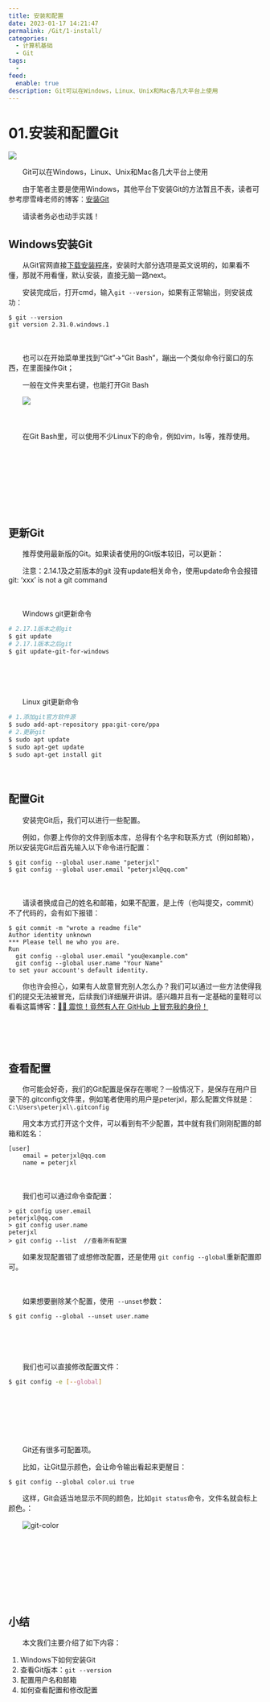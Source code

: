 ```yaml
---
title: 安装和配置
date: 2023-01-17 14:21:47
permalink: /Git/1-install/
categories:
  - 计算机基础
  - Git
tags:
  - 
feed:
  enable: true
description: Git可以在Windows，Linux、Unix和Mac各几大平台上使用
---
```




# 01.安装和配置Git

![](https://image.peterjxl.com/blog/55-20230114094551-xehl4j5.png)

　　Git可以在Windows，Linux、Unix和Mac各几大平台上使用

<!-- more -->
　　由于笔者主要是使用Windows，其他平台下安装Git的方法暂且不表，读者可参考廖雪峰老师的博客：[安装Git](https://www.liaoxuefeng.com/wiki/896043488029600/896067074338496)

　　请读者务必也动手实践！

## Windows安装Git

　　从Git官网直接[下载安装程序](https://git-scm.com/downloads)，安装时大部分选项是英文说明的，如果看不懂，那就不用看懂，默认安装，直接无脑一路next。

　　安装完成后，打开cmd，输入`git --version`，如果有正常输出，则安装成功：

```shell
$ git --version
git version 2.31.0.windows.1
```

　　‍

　　也可以在开始菜单里找到“Git”->“Git Bash”，蹦出一个类似命令行窗口的东西，在里面操作Git；

　　一般在文件夹里右键，也能打开Git Bash

　　![](https://image.peterjxl.com/blog/image-20230111205637-7iqmx8v.png)

　　‍

　　在Git Bash里，可以使用不少Linux下的命令，例如vim，ls等，推荐使用。

　　‍

　　‍

　　‍

　　‍

## 更新Git

　　推荐使用最新版的Git。如果读者使用的Git版本较旧，可以更新：

　　注意：2.14.1及之前版本的git 没有update相关命令，使用update命令会报错git: ‘xxx’ is not a git command

　　‍

　　Windows git更新命令

```bash
# 2.17.1版本之前git
$ git update
# 2.17.1版本之后git
$ git update-git-for-windows
```

　　‍

　　‍

　　Linux git更新命令

```bash
# 1.添加git官方软件源
$ sudo add-apt-repository ppa:git-core/ppa
# 2.更新git
$ sudo apt update
$ sudo apt-get update
$ sudo apt-get install git
```

　　‍

## 配置Git

　　安装完Git后，我们可以进行一些配置。

　　例如，你要上传你的文件到版本库，总得有个名字和联系方式（例如邮箱），所以安装完Git后首先输入以下命令进行配置：

```shell
$ git config --global user.name "peterjxl"
$ git config --global user.email "peterjxl@qq.com"
```

　　‍

　　请读者换成自己的姓名和邮箱，如果不配置，是上传（也叫提交，commit）不了代码的，会有如下报错：

```shell
$ git commit -m "wrote a readme file"
Author identity unknown
*** Please tell me who you are.
Run
  git config --global user.email "you@example.com"
  git config --global user.name "Your Name"
to set your account's default identity.
```

　　你也许会担心，如果有人故意冒充别人怎么办？我们可以通过一些方法使得我们的提交无法被冒充，后续我们详细展开讲讲。感兴趣并且有一定基础的童鞋可以看看这篇博客：[👨‍💻 震惊！竟然有人在 GitHub 上冒充我的身份！](https://spencerwoo.com/blog/wait-this-is-not-my-commit)

　　‍

　　‍

## 查看配置

　　你可能会好奇，我们的Git配置是保存在哪呢？一般情况下，是保存在用户目录下的\.gitconfig文件里，例如笔者使用的用户是peterjxl，那么配置文件就是：`C:\Users\peterjxl\.gitconfig`

　　用文本方式打开这个文件，可以看到有不少配置，其中就有我们刚刚配置的邮箱和姓名：

```shell
[user]
	email = peterjxl@qq.com
	name = peterjxl
```

　　‍

　　我们也可以通过命令查配置：

```shell
> git config user.email
peterjxl@qq.com
> git config user.name
peterjxl
> git config --list  //查看所有配置
```

　　如果发现配置错了或想修改配置，还是使用 `git config --global`重新配置即可。

　　‍

　　如果想要删除某个配置，使用` --unset`参数：

```shell
$ git config --global --unset user.name
```

　　‍

　　‍

　　我们也可以直接修改配置文件：

```bash
$ git config -e [--global]
```

　　‍

　　‍

　　‍

　　Git还有很多可配置项。

　　比如，让Git显示颜色，会让命令输出看起来更醒目：

```
$ git config --global color.ui true
```

　　这样，Git会适当地显示不同的颜色，比如`git status`命令，文件名就会标上颜色。：

　　![git-color](https://image.peterjxl.com/blog/0-1590668494785.png)

　　‍

　　‍

　　‍

　　‍

## 小结

　　本文我们主要介绍了如下内容：

1. Windows下如何安装Git
2. 查看Git版本：`git --version`
3. 配置用户名和邮箱
4. 如何查看配置和修改配置
